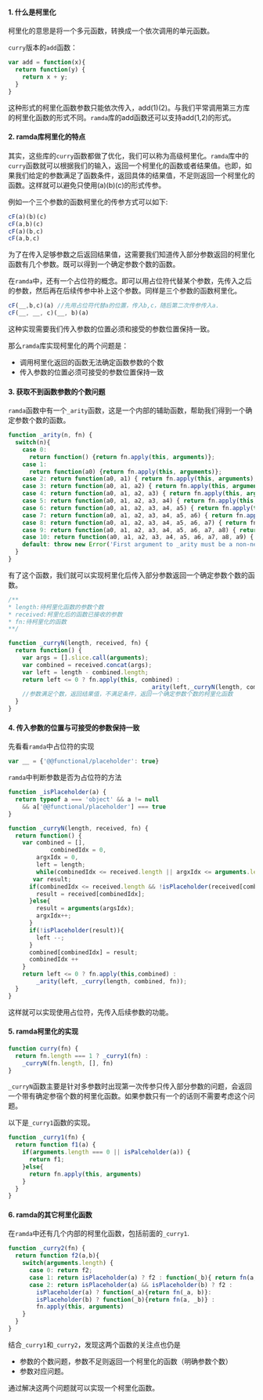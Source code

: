 #### 1. 什么是柯里化

柯里化的意思是将一个多元函数，转换成一个依次调用的单元函数。

`curry`版本的`add`函数：

```javascript
var add = function(x){
  return function(y) {
    return x + y;
  }
}
```

这种形式的柯里化函数参数只能依次传入，add(1)(2)。与我们平常调用第三方库的柯里化函数的形式不同。`ramda`库的add函数还可以支持add(1,2)的形式。

#### 2. ramda库柯里化的特点

其实，这些库的`curry`函数都做了优化，我们可以称为高级柯里化。`ramda`库中的`curry`函数就可以根据我们的输入，返回一个柯里化的函数或者结果值。也即，如果我们给定的参数满足了函数条件，返回具体的结果值，不足则返回一个柯里化的函数。这样就可以避免只使用(a)(b)(c)的形式传参。

例如一个三个参数的函数柯里化的传参方式可以如下:

```javascript
cF(a)(b)(c)
cF(a,b)(c)
cF(a)(b,c)
cF(a,b,c)
```

为了在传入足够参数之后返回结果值，这需要我们知道传入部分参数返回的柯里化函数有几个参数。既可以得到一个确定参数个数的函数。

在`ramda`中，还有一个占位符的概念。即可以用占位符代替某个参数，先传入之后的参数，然后再在后续传参中补上这个参数。同样是三个参数的函数柯里化。

```javascript
cF(__,b,c)(a) //先用占位符代替a的位置，传入b,c，随后第二次传参传入a.
cF(__, __, c)(__, b)(a)
```

这种实现需要我们传入参数的位置必须和接受的参数位置保持一致。

那么`ramda`库实现柯里化的两个问题是：

+ 调用柯里化返回的函数无法确定函数参数的个数
+ 传入参数的位置必须可接受的参数位置保持一致

#### 3. 获取不到函数参数的个数问题

`ramda`函数中有一个`_arity`函数，这是一个内部的辅助函数，帮助我们得到一个确定参数个数的函数。

```javascript
function _arity(n, fn) {
  switch(n){
    case 0:
      return function() {return fn.apply(this, arguments)};
    case 1:
      return function(a0) {return fn.apply(this, arguments)};
    case 2: return function(a0, a1) { return fn.apply(this, arguments); };
    case 3: return function(a0, a1, a2) { return fn.apply(this, arguments); };
    case 4: return function(a0, a1, a2, a3) { return fn.apply(this, arguments); };
    case 5: return function(a0, a1, a2, a3, a4) { return fn.apply(this, arguments); };
    case 6: return function(a0, a1, a2, a3, a4, a5) { return fn.apply(this, arguments); };
    case 7: return function(a0, a1, a2, a3, a4, a5, a6) { return fn.apply(this, arguments); };
    case 8: return function(a0, a1, a2, a3, a4, a5, a6, a7) { return fn.apply(this, arguments); };
    case 9: return function(a0, a1, a2, a3, a4, a5, a6, a7, a8) { return fn.apply(this, arguments); };
    case 10: return function(a0, a1, a2, a3, a4, a5, a6, a7, a8, a9) { return fn.apply(this, arguments); };
    default: throw new Error('First argument to _arity must be a non-negative integer no greater than ten');
  }
}
```

有了这个函数，我们就可以实现柯里化后传入部分参数返回一个确定参数个数的函数。

```javascript
/**
* length:待柯里化函数的参数个数
* received:柯里化后的函数已接收的参数
* fn:待柯里化的函数
**/

function _curryN(length, received, fn) {
  return function() {
    var args = [].slice.call(arguments);
    var combined = received.concat(args);
    var left = length - combined.length;
    return left <= 0 ? fn.apply(this, combined) :
    									_arity(left,_curryN(length, combined, fn))
    //参数满足个数，返回结果值，不满足条件，返回一个确定参数个数的柯里化函数
  }
}
```

#### 4. 传入参数的位置与可接受的参数保持一致

先看看`ramda`中占位符的实现

```javascript
var __ = {'@@functional/placeholder': true}
```

`ramda`中判断参数是否为占位符的方法

```javascript
function _isPlaceholder(a) {
  return typeof a === 'object' && a != null
  	&& a['@@functional/placeholder'] === true
}
```



```javascript
function _curryN(length, received, fn) {
  return function() {
    var combined = [],
    		combinedIdx = 0,
        argxIdx = 0,
        left = length;
		while(combinedIdx <= received.length || argxIdx <= arguments.length){
       var result;
      if(combinedIdx <= received.length && !isPlaceholder(received[combinedIdx])){
        result = received[combinedIdx];
      }else{
        result = arguments(argsIdx);
        argxIdx++;
      }
      if(!isPlaceholder(result)){
        left --;
      }
      combined[combinedIdx] = result;
      combinedIdx ++
    }
    return left <= 0 ? fn.apply(this,combined) :
    	_arity(left, _curry(length, combined, fn));
  }
}
```

这样就可以实现使用占位符，先传入后续参数的功能。

#### 5. ramda柯里化的实现

```javascript
function curry(fn) {
  return fn.length === 1 ? _curry1(fn) :
  	_curryN(fn.length, [], fn)
}
```

`_curryN`函数主要是针对多参数时出现第一次传参只传入部分参数的问题，会返回一个带有确定参宿个数的柯里化函数。如果参数只有一个的话则不需要考虑这个问题。

以下是`_curry1`函数的实现。

```javascript
function _curry1(fn) {
  return function f1(a) {
    if(arguments.length === 0 || isPalceholder(a)) {
      return f1;
    }else{
      return fn.apply(this, arguments)
    }
  }
}
```

#### 6. ramda的其它柯里化函数

在`ramda`中还有几个内部的柯里化函数，包括前面的`_curry1`.

```javascript
function _curry2(fn) {
  return function f2(a,b){
    switch(arguments.length) {
      case 0: return f2;
      case 1: return isPlaceholder(a) ? f2 : function(_b){ return fn(a, _b)};
      case 2: return isPlaceholder(a) && isPlaceholder(b) ? f2 :
      	isPlaceholder(a) ? function(_a){return fn(_a, b)}:
      	isPlaceholder(b) ? function(_b){return fn(a, _b)} : 
      	fn.apply(this, arguments) 	
    }
  }
}
```

结合`_curry1`和`_curry2`，发现这两个函数的关注点也仍是

+ 参数的个数问题，参数不足则返回一个柯里化的函数（明确参数个数）
+ 参数对应问题。

通过解决这两个问题就可以实现一个柯里化函数。